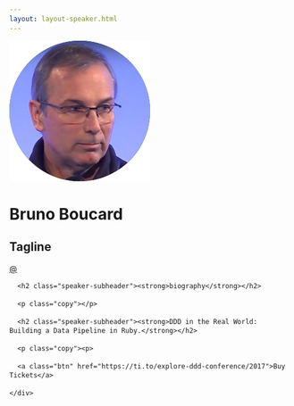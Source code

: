 ```yaml
---
layout: layout-speaker.html
---
```


<div class="container section featured-speaker">
  <div class="row">
    <div class="col-xs-12 col-sm-2 img-container">
      <img class="speaker-page-img" src="../img/speakers/Bruno-Boucard-ON.png" />
      </div>
    <div class="col-xs-12 col-sm-10 copy-container">
      <h1 class="speaker-header">Bruno Boucard</h1>
      <h2 class="speaker-subtitle">Tagline</h2>
      <p class="copy"><a class="speaker-handle" href="https://twitter.com/@" target="_blank">@</a></p>

      <h2 class="speaker-subheader"><strong>biography</strong></h2>

      <p class="copy"></p>

      <h2 class="speaker-subheader"><strong>DDD in the Real World: Building a Data Pipeline in Ruby.</strong></h2>

      <p class="copy"><p>

      <a class="btn" href="https://ti.to/explore-ddd-conference/2017">Buy Tickets</a>

    </div>
</div>
</div>
